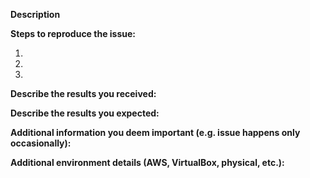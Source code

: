 **Description**

<!--
Briefly describe the problem you are having in a few paragraphs.
-->

**Steps to reproduce the issue:**

1.
2.
3.

**Describe the results you received:**

<!--
Please add screenshots if applicable
-->

**Describe the results you expected:**


**Additional information you deem important (e.g. issue happens only occasionally):**


**Additional environment details (AWS, VirtualBox, physical, etc.):**

